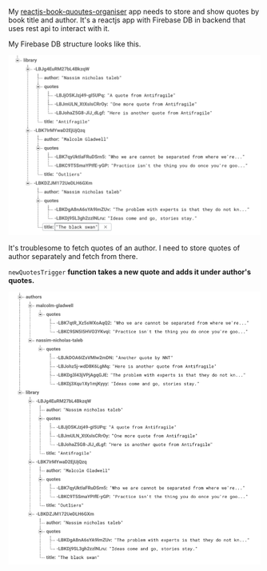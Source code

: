 My [reactjs-book-quoutes-organiser](https://github.com/hussaintamboli/reactjs-book-quoutes-organiser) app needs to store and show quotes by book title and author. It's a reactjs app with Firebase DB in backend that uses rest api to interact with it.

My Firebase DB structure looks like this.

![BookQuotes DB-half](https://github.com/hussaintamboli/firebase-functions-organise-book-quotes/blob/master/book%20quotes%20library.png)

It's troublesome to fetch quotes of an author. I need to store quotes of author separately and fetch from there. 

`newQuotesTrigger` **function takes a new quote and adds it under author's quotes.**

![BookQuotes DB-complete](https://github.com/hussaintamboli/firebase-functions-organise-book-quotes/blob/master/book%20quotes%20firebase%20db.png)

